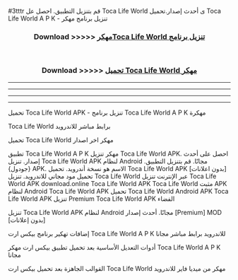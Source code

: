 #3tttr قم بتنزيل التطبيق. احصل عل Toca Life World  ى أحدث إصدار.تحميل Toca Life World  A P K - تنزيل برنامج مهكر



<div align="center">
<h3>Download >>>>> <a href="https://ar-sites.web.app/?ar= Toca Life World ">مهكرToca Life World  تنزيل برنامج</a></h3><br>

<h3>Download >>>>> <a href="https://ar-sites.web.app/?ar= Toca Life World ">تحميل Toca Life World  مهكر</a></h3>
</div>


----------------------------------------------------------

----------------------------------------------------------

----------------------------------------------------------

----------------------------------------------------------


تحميل Toca Life World  APK - تنزيل برنامج Toca Life World  A P K مهكرة

Toca Life World  برابط مباشر للاندرويد

تحميل Toca Life World  مهكر اخر اصدار

تطبيق Toca Life World  A P K مهكر
تنزيل Toca Life World  APK. احصل على أحدث إصدار.
تنزيل Toca Life World  APK لنظام Android مجانًا.
قم بتنزيل التطبيق. {جودول} APK. الاسم هو نسخة أندرويد.
تحميل Toca Life World  APK [بدون اعلانات]
تحميل مود مجاني للاندرويد.
تنزيل Toca Life World  عبر الإنترنت
تنزيل Toca Life World  APK
download.online Toca Life World  APK
Toca Life World  مثبت APK لنظام Android
Toca Life World  APK
تحميل Toca Life World  Android APK
Toca Life World  APK تنزيل Premium
Toca Life World  APK الفضاء

تنزيل Toca Life World  APK لنظام Android مجانًا. أحدث إصدار [Premium] MOD [بدون إعلانات]

إضافات تهكير برنامج بيكس ارت Toca Life World  A P K للاندرويد برابط مباشر مجانا

أدوات التعديل الأساسية بعد تحميل تطبيق بيكس ارت مهكر Toca Life World  A P K مجانا

القوالب الجاهزة بعد تحميل بيكس ارت Toca Life World  مهكر من ميديا فاير للاندرويد



